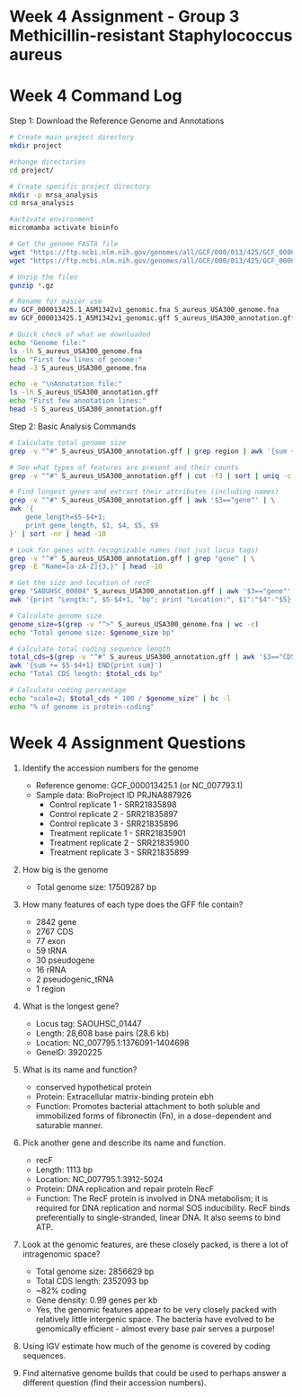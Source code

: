 # Week 4 Assignment - Group 3 Methicillin-resistant Staphylococcus aureus

# Week 4 Command Log

Step 1: Download the Reference Genome and Annotations
```bash
# Create main project directory
mkdir project

#change directories
cd project/

# Create specific project directory
mkdir -p mrsa_analysis
cd mrsa_analysis

#activate environment
micromamba activate bioinfo

# Get the genome FASTA file
wget "https://ftp.ncbi.nlm.nih.gov/genomes/all/GCF/000/013/425/GCF_000013425.1_ASM1342v1/GCF_000013425.1_ASM1342v1_genomic.fna.gz"
wget "https://ftp.ncbi.nlm.nih.gov/genomes/all/GCF/000/013/425/GCF_000013425.1_ASM1342v1/GCF_000013425.1_ASM1342v1_genomic.gff.gz"

# Unzip the files
gunzip *.gz

# Rename for easier use
mv GCF_000013425.1_ASM1342v1_genomic.fna S_aureus_USA300_genome.fna
mv GCF_000013425.1_ASM1342v1_genomic.gff S_aureus_USA300_annotation.gff

# Quick check of what we downloaded
echo "Genome file:"
ls -lh S_aureus_USA300_genome.fna
echo "First few lines of genome:"
head -3 S_aureus_USA300_genome.fna

echo -e "\nAnnotation file:"
ls -lh S_aureus_USA300_annotation.gff
echo "First few annotation lines:"
head -5 S_aureus_USA300_annotation.gff
```
Step 2: Basic Analysis Commands
```bash
# Calculate total genome size
grep -v "^#" S_aureus_USA300_annotation.gff | grep region | awk '{sum += $5} END {print "Total genome size:", sum " bp"}'

# See what types of features are present and their counts
grep -v "^#" S_aureus_USA300_annotation.gff | cut -f3 | sort | uniq -c | sort -nr

# Find longest genes and extract their attributes (including names)
grep -v "^#" S_aureus_USA300_annotation.gff | awk '$3=="gene"' | \
awk '{
    gene_length=$5-$4+1; 
    print gene_length, $1, $4, $5, $9
}' | sort -nr | head -10

# Look for genes with recognizable names (not just locus tags)
grep -v "^#" S_aureus_USA300_annotation.gff | grep "gene" | \
grep -E "Name=[a-zA-Z]{3,}" | head -10

# Get the size and location of recF
grep "SAOUHSC_00004" S_aureus_USA300_annotation.gff | awk '$3=="gene"' | \
awk '{print "Length:", $5-$4+1, "bp"; print "Location:", $1":"$4"-"$5}'

# Calculate genome size
genome_size=$(grep -v "^>" S_aureus_USA300_genome.fna | wc -c)
echo "Total genome size: $genome_size bp"

# Calculate total coding sequence length
total_cds=$(grep -v "^#" S_aureus_USA300_annotation.gff | awk '$3=="CDS"' | \
awk '{sum += $5-$4+1} END{print sum}')
echo "Total CDS length: $total_cds bp"

# Calculate coding percentage
echo "scale=2; $total_cds * 100 / $genome_size" | bc -l
echo "% of genome is protein-coding"

```
# Week 4 Assignment Questions

1. Identify the accession numbers for the genome
   * Reference genome: GCF_000013425.1 (or NC_007793.1)
   * Sample data: BioProject ID PRJNA887926
      * Control replicate 1 - SRR21835898
      * Control replicate 2 - SRR21835897
      * Control replicate 3 - SRR21835896
      * Treatment replicate 1 - SRR21835901	
      * Treatment replicate 2 - SRR21835900
      * Treatment replicate 3 - SRR21835899
        
2. How big is the genome
   - Total genome size: 17509287 bp
   
4. How many features of each type does the GFF file contain?
   - 2842 gene
   - 2767 CDS
   - 77 exon
   - 59 tRNA
   - 30 pseudogene
   - 16 rRNA
   - 2 pseudogenic_tRNA
   - 1 region
   
6. What is the longest gene?
   - Locus tag: SAOUHSC_01447
   - Length: 28,608 base pairs (28.6 kb)
   - Location: NC_007795.1:1376091-1404698
   - GeneID: 3920225
     
8. What is its name and function?
   - conserved hypothetical protein
   - Protein: Extracellular matrix-binding protein ebh
   - Function: Promotes bacterial attachment to both soluble and immobilized forms of         fibronectin (Fn), in a dose-dependent and saturable manner.
     
10. Pick another gene and describe its name and function.
    - recF
    - Length: 1113 bp
    - Location: NC_007795.1:3912-5024
    - Protein: DNA replication and repair protein RecF
    - Function: The RecF protein is involved in DNA metabolism; it is required for DNA replication and normal SOS inducibility. RecF binds preferentially to single-stranded, linear DNA. It also seems to bind ATP.
      
12. Look at the genomic features, are these closely packed, is there a lot of intragenomic space?
    - Total genome size:  2856629 bp
    - Total CDS length: 2352093 bp
    - ~82% coding
    - Gene density: 0.99 genes per kb
    - Yes, the genomic features appear to be very closely packed with relatively little intergenic space. The bacteria have evolved to be genomically efficient - almost every base pair serves a purpose!
      
14. Using IGV estimate how much of the genome is covered by coding sequences.
15. Find alternative genome builds that could be used to perhaps answer a different question (find their accession numbers). 
